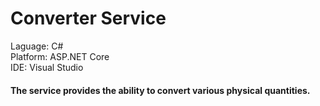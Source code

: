 # Converter Service
Laguage: C#  
Platform: ASP.NET Core  
IDE: Visual Studio  
  
#### The service provides the ability to convert various physical quantities.  

